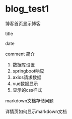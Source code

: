 # blog_test1

博客首页显示博客

title

date

comment 简介



1. 数据库设置
2. springboot响应
3. axios请求数据
4. vue数据显示
5. 显示的css样式



markdown文档存储问题

详情页如何显示markdown文档

